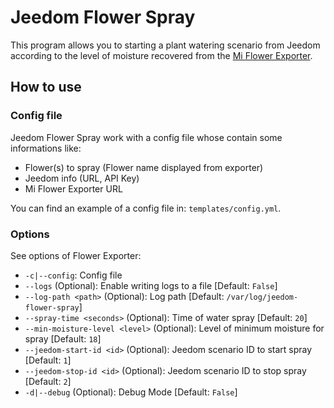 # Jeedom Flower Spray

This program allows you to starting a plant watering scenario from Jeedom according to the level of moisture recovered from the [Mi Flower Exporter](https://github.com/loko-loko/mi-flora-exporter.git).

## How to use

### Config file

Jeedom Flower Spray work with a config file whose contain some informations like:
- Flower(s) to spray (Flower name displayed from exporter)
- Jeedom info (URL, API Key)
- Mi Flower Exporter URL

You can find an example of a config file in: `templates/config.yml`.

### Options

See options of Flower Exporter:
- `-c|--config`: Config file
- `--logs` (Optional): Enable writing logs to a file [Default: `False`]
- `--log-path <path>` (Optional): Log path [Default: `/var/log/jeedom-flower-spray`]
- `--spray-time <seconds>` (Optional): Time of water spray [Default: `20`]
- `--min-moisture-level <level>` (Optional): Level of minimum moisture for spray [Default: `18`]
- `--jeedom-start-id <id>` (Optional): Jeedom scenario ID to start spray [Default: `1`]
- `--jeedom-stop-id <id>` (Optional): Jeedom scenario ID to stop spray [Default: `2`]
- `-d|--debug` (Optional): Debug Mode [Default: `False`]


